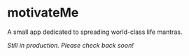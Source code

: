 # motivateMe
A small app dedicated to spreading world-class life mantras. 

_*Still in production. Please check back soon!*_

